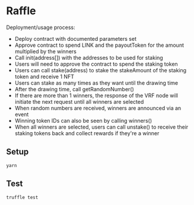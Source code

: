 # Raffle

Deployment/usage process:
- Deploy contract with documented parameters set
- Approve contract to spend LINK and the payoutToken for the amount multiplied by the winners
- Call init(address[]) with the addresses to be used for staking
- Users will need to approve the contract to spend the staking token
- Users can call stake(address) to stake the stakeAmount of the staking token and receive 1 NFT
- Users can stake as many times as they want until the drawing time
- After the drawing time, call getRandomNumber()
- If there are more than 1 winners, the response of the VRF node will initiate the next request until all winners are selected
- When random numbers are received, winners are announced via an event
- Winning token IDs can also be seen by calling winners()
- When all winners are selected, users can call unstake() to receive their staking tokens back and collect rewards if they're a winner

## Setup

```
yarn
```

## Test

```
truffle test
```
